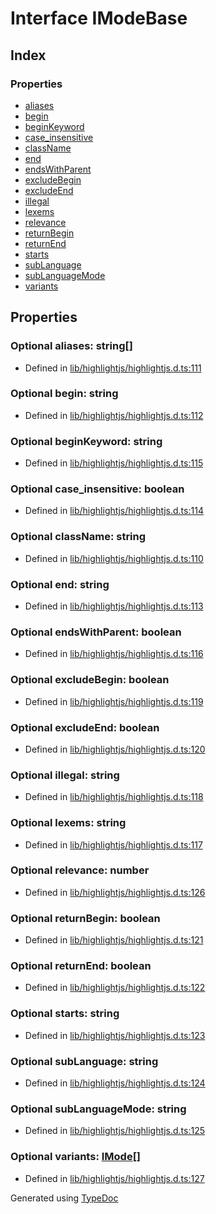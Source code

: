 # Interface IModeBase


## Index

### Properties
* [aliases](_highlight_js_.hljs.imodebase.md#aliases)
* [begin](_highlight_js_.hljs.imodebase.md#begin)
* [beginKeyword](_highlight_js_.hljs.imodebase.md#beginkeyword)
* [case_insensitive](_highlight_js_.hljs.imodebase.md#case_insensitive)
* [className](_highlight_js_.hljs.imodebase.md#classname)
* [end](_highlight_js_.hljs.imodebase.md#end)
* [endsWithParent](_highlight_js_.hljs.imodebase.md#endswithparent)
* [excludeBegin](_highlight_js_.hljs.imodebase.md#excludebegin)
* [excludeEnd](_highlight_js_.hljs.imodebase.md#excludeend)
* [illegal](_highlight_js_.hljs.imodebase.md#illegal)
* [lexems](_highlight_js_.hljs.imodebase.md#lexems)
* [relevance](_highlight_js_.hljs.imodebase.md#relevance)
* [returnBegin](_highlight_js_.hljs.imodebase.md#returnbegin)
* [returnEnd](_highlight_js_.hljs.imodebase.md#returnend)
* [starts](_highlight_js_.hljs.imodebase.md#starts)
* [subLanguage](_highlight_js_.hljs.imodebase.md#sublanguage)
* [subLanguageMode](_highlight_js_.hljs.imodebase.md#sublanguagemode)
* [variants](_highlight_js_.hljs.imodebase.md#variants)

## Properties

### Optional aliases: string[]

* Defined in [lib/highlightjs/highlightjs.d.ts:111](https://github.com/kimamula/typedoc/blob/HEAD/src/lib/highlightjs/highlightjs.d.ts#L111)


### Optional begin: string

* Defined in [lib/highlightjs/highlightjs.d.ts:112](https://github.com/kimamula/typedoc/blob/HEAD/src/lib/highlightjs/highlightjs.d.ts#L112)


### Optional beginKeyword: string

* Defined in [lib/highlightjs/highlightjs.d.ts:115](https://github.com/kimamula/typedoc/blob/HEAD/src/lib/highlightjs/highlightjs.d.ts#L115)


### Optional case_insensitive: boolean

* Defined in [lib/highlightjs/highlightjs.d.ts:114](https://github.com/kimamula/typedoc/blob/HEAD/src/lib/highlightjs/highlightjs.d.ts#L114)


### Optional className: string

* Defined in [lib/highlightjs/highlightjs.d.ts:110](https://github.com/kimamula/typedoc/blob/HEAD/src/lib/highlightjs/highlightjs.d.ts#L110)


### Optional end: string

* Defined in [lib/highlightjs/highlightjs.d.ts:113](https://github.com/kimamula/typedoc/blob/HEAD/src/lib/highlightjs/highlightjs.d.ts#L113)


### Optional endsWithParent: boolean

* Defined in [lib/highlightjs/highlightjs.d.ts:116](https://github.com/kimamula/typedoc/blob/HEAD/src/lib/highlightjs/highlightjs.d.ts#L116)


### Optional excludeBegin: boolean

* Defined in [lib/highlightjs/highlightjs.d.ts:119](https://github.com/kimamula/typedoc/blob/HEAD/src/lib/highlightjs/highlightjs.d.ts#L119)


### Optional excludeEnd: boolean

* Defined in [lib/highlightjs/highlightjs.d.ts:120](https://github.com/kimamula/typedoc/blob/HEAD/src/lib/highlightjs/highlightjs.d.ts#L120)


### Optional illegal: string

* Defined in [lib/highlightjs/highlightjs.d.ts:118](https://github.com/kimamula/typedoc/blob/HEAD/src/lib/highlightjs/highlightjs.d.ts#L118)


### Optional lexems: string

* Defined in [lib/highlightjs/highlightjs.d.ts:117](https://github.com/kimamula/typedoc/blob/HEAD/src/lib/highlightjs/highlightjs.d.ts#L117)


### Optional relevance: number

* Defined in [lib/highlightjs/highlightjs.d.ts:126](https://github.com/kimamula/typedoc/blob/HEAD/src/lib/highlightjs/highlightjs.d.ts#L126)


### Optional returnBegin: boolean

* Defined in [lib/highlightjs/highlightjs.d.ts:121](https://github.com/kimamula/typedoc/blob/HEAD/src/lib/highlightjs/highlightjs.d.ts#L121)


### Optional returnEnd: boolean

* Defined in [lib/highlightjs/highlightjs.d.ts:122](https://github.com/kimamula/typedoc/blob/HEAD/src/lib/highlightjs/highlightjs.d.ts#L122)


### Optional starts: string

* Defined in [lib/highlightjs/highlightjs.d.ts:123](https://github.com/kimamula/typedoc/blob/HEAD/src/lib/highlightjs/highlightjs.d.ts#L123)


### Optional subLanguage: string

* Defined in [lib/highlightjs/highlightjs.d.ts:124](https://github.com/kimamula/typedoc/blob/HEAD/src/lib/highlightjs/highlightjs.d.ts#L124)


### Optional subLanguageMode: string

* Defined in [lib/highlightjs/highlightjs.d.ts:125](https://github.com/kimamula/typedoc/blob/HEAD/src/lib/highlightjs/highlightjs.d.ts#L125)


### Optional variants: [IMode](_highlight_js_.hljs.imode.md)[]

* Defined in [lib/highlightjs/highlightjs.d.ts:127](https://github.com/kimamula/typedoc/blob/HEAD/src/lib/highlightjs/highlightjs.d.ts#L127)



Generated using [TypeDoc](http://typedoc.io)
